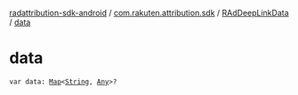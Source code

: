[radattribution-sdk-android](../../index.md) / [com.rakuten.attribution.sdk](../index.md) / [RAdDeepLinkData](index.md) / [data](./data.md)

# data

`var data: `[`Map`](https://kotlinlang.org/api/latest/jvm/stdlib/kotlin.collections/-map/index.html)`<`[`String`](https://kotlinlang.org/api/latest/jvm/stdlib/kotlin/-string/index.html)`, `[`Any`](https://kotlinlang.org/api/latest/jvm/stdlib/kotlin/-any/index.html)`>?`